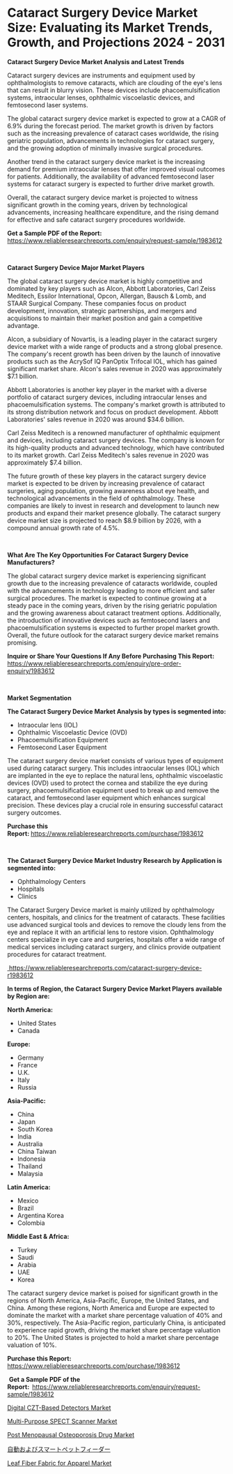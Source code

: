 <p><h1>Cataract Surgery Device Market Size: Evaluating its Market Trends, Growth, and Projections 2024 - 2031</h1></p><p><strong>Cataract Surgery Device Market Analysis and Latest Trends</strong></p>
<p><p>Cataract surgery devices are instruments and equipment used by ophthalmologists to remove cataracts, which are clouding of the eye's lens that can result in blurry vision. These devices include phacoemulsification systems, intraocular lenses, ophthalmic viscoelastic devices, and femtosecond laser systems.</p><p>The global cataract surgery device market is expected to grow at a CAGR of 6.9% during the forecast period. The market growth is driven by factors such as the increasing prevalence of cataract cases worldwide, the rising geriatric population, advancements in technologies for cataract surgery, and the growing adoption of minimally invasive surgical procedures. </p><p>Another trend in the cataract surgery device market is the increasing demand for premium intraocular lenses that offer improved visual outcomes for patients. Additionally, the availability of advanced femtosecond laser systems for cataract surgery is expected to further drive market growth.</p><p>Overall, the cataract surgery device market is projected to witness significant growth in the coming years, driven by technological advancements, increasing healthcare expenditure, and the rising demand for effective and safe cataract surgery procedures worldwide.</p></p>
<p><strong>Get a Sample PDF of the Report:&nbsp;</strong> <a href="https://www.reliableresearchreports.com/enquiry/request-sample/1983612">https://www.reliableresearchreports.com/enquiry/request-sample/1983612</a></p>
<p>&nbsp;</p>
<p><strong>Cataract Surgery Device Major Market Players</strong></p>
<p><p>The global cataract surgery device market is highly competitive and dominated by key players such as Alcon, Abbott Laboratories, Carl Zeiss Meditech, Essilor International, Opcon, Allergan, Bausch & Lomb, and STAAR Surgical Company. These companies focus on product development, innovation, strategic partnerships, and mergers and acquisitions to maintain their market position and gain a competitive advantage.</p><p>Alcon, a subsidiary of Novartis, is a leading player in the cataract surgery device market with a wide range of products and a strong global presence. The company's recent growth has been driven by the launch of innovative products such as the AcrySof IQ PanOptix Trifocal IOL, which has gained significant market share. Alcon's sales revenue in 2020 was approximately $7.1 billion.</p><p>Abbott Laboratories is another key player in the market with a diverse portfolio of cataract surgery devices, including intraocular lenses and phacoemulsification systems. The company's market growth is attributed to its strong distribution network and focus on product development. Abbott Laboratories' sales revenue in 2020 was around $34.6 billion.</p><p>Carl Zeiss Meditech is a renowned manufacturer of ophthalmic equipment and devices, including cataract surgery devices. The company is known for its high-quality products and advanced technology, which have contributed to its market growth. Carl Zeiss Meditech's sales revenue in 2020 was approximately $7.4 billion.</p><p>The future growth of these key players in the cataract surgery device market is expected to be driven by increasing prevalence of cataract surgeries, aging population, growing awareness about eye health, and technological advancements in the field of ophthalmology. These companies are likely to invest in research and development to launch new products and expand their market presence globally. The cataract surgery device market size is projected to reach $8.9 billion by 2026, with a compound annual growth rate of 4.5%.</p></p>
<p>&nbsp;</p>
<p><strong>What Are The Key Opportunities For Cataract Surgery Device Manufacturers?</strong></p>
<p><p>The global cataract surgery device market is experiencing significant growth due to the increasing prevalence of cataracts worldwide, coupled with the advancements in technology leading to more efficient and safer surgical procedures. The market is expected to continue growing at a steady pace in the coming years, driven by the rising geriatric population and the growing awareness about cataract treatment options. Additionally, the introduction of innovative devices such as femtosecond lasers and phacoemulsification systems is expected to further propel market growth. Overall, the future outlook for the cataract surgery device market remains promising.</p></p>
<p><strong>Inquire or Share Your Questions If Any Before Purchasing This Report:</strong> <a href="https://www.reliableresearchreports.com/enquiry/pre-order-enquiry/1983612">https://www.reliableresearchreports.com/enquiry/pre-order-enquiry/1983612</a></p>
<p>&nbsp;</p>
<p><strong>Market Segmentation</strong></p>
<p><strong>The Cataract Surgery Device Market Analysis by types is segmented into:</strong></p>
<p><ul><li>Intraocular lens (IOL)</li><li>Ophthalmic Viscoelastic Device (OVD)</li><li>Phacoemulsification Equipment</li><li>Femtosecond Laser Equipment</li></ul></p>
<p><p>The cataract surgery device market consists of various types of equipment used during cataract surgery. This includes intraocular lenses (IOL) which are implanted in the eye to replace the natural lens, ophthalmic viscoelastic devices (OVD) used to protect the cornea and stabilize the eye during surgery, phacoemulsification equipment used to break up and remove the cataract, and femtosecond laser equipment which enhances surgical precision. These devices play a crucial role in ensuring successful cataract surgery outcomes.</p></p>
<p><strong>Purchase this Report:&nbsp;</strong><a href="https://www.reliableresearchreports.com/purchase/1983612">https://www.reliableresearchreports.com/purchase/1983612</a></p>
<p>&nbsp;</p>
<p><strong>The Cataract Surgery Device Market Industry Research by Application is segmented into:</strong></p>
<p><ul><li>Ophthalmology Centers</li><li>Hospitals</li><li>Clinics</li></ul></p>
<p><p>The Cataract Surgery Device market is mainly utilized by ophthalmology centers, hospitals, and clinics for the treatment of cataracts. These facilities use advanced surgical tools and devices to remove the cloudy lens from the eye and replace it with an artificial lens to restore vision. Ophthalmology centers specialize in eye care and surgeries, hospitals offer a wide range of medical services including cataract surgery, and clinics provide outpatient procedures for cataract treatment.</p></p>
<p><a href="https://www.reliableresearchreports.com/cataract-surgery-device-r1983612">&nbsp;https://www.reliableresearchreports.com/cataract-surgery-device-r1983612</a></p>
<p><strong>In terms of Region, the Cataract Surgery Device Market Players available by Region are:</strong></p>
<p>
    <p> <strong> North America: </strong>
        <ul>
            <li>United States</li>
            <li>Canada</li>
        </ul>
        </p> 
    <p> <strong> Europe: </strong>
        <ul>
            <li>Germany</li>
            <li>France</li>
            <li>U.K.</li>
            <li>Italy</li>
            <li>Russia</li>
        </ul>
        </p> 
    <p> <strong> Asia-Pacific: </strong>
        <ul>
            <li>China</li>
            <li>Japan</li>
            <li>South Korea</li>
            <li>India</li>
            <li>Australia</li>
            <li>China Taiwan</li>
            <li>Indonesia</li>
            <li>Thailand</li>
            <li>Malaysia</li>
        </ul>
        </p> 
    <p> <strong> Latin America: </strong>
        <ul>
            <li>Mexico</li>
            <li>Brazil</li>
            <li>Argentina Korea</li>
            <li>Colombia</li>
        </ul>
        </p> 
    <p> <strong> Middle East & Africa: </strong>
        <ul>
            <li>Turkey</li>
            <li>Saudi</li>
            <li>Arabia</li>
            <li>UAE</li>
            <li>Korea</li>
        </ul>
    </p>
    </p>
<p><p>The cataract surgery device market is poised for significant growth in the regions of North America, Asia-Pacific, Europe, the United States, and China. Among these regions, North America and Europe are expected to dominate the market with a market share percentage valuation of 40% and 30%, respectively. The Asia-Pacific region, particularly China, is anticipated to experience rapid growth, driving the market share percentage valuation to 20%. The United States is projected to hold a market share percentage valuation of 10%.</p></p>
<p><strong>Purchase this Report: </strong><a href="https://www.reliableresearchreports.com/purchase/1983612">https://www.reliableresearchreports.com/purchase/1983612</a></p>
<p>&nbsp;<strong>Get a Sample PDF of the Report:&nbsp;&nbsp;</strong><a href="https://www.reliableresearchreports.com/enquiry/request-sample/1983612">https://www.reliableresearchreports.com/enquiry/request-sample/1983612</a></p>
<p><strong></strong></p>
<p><p><a href="https://github.com/cameroneffertz/Market-Research-Report-List-1/blob/main/digital-czt-based-detectors-market.md">Digital CZT-Based Detectors Market</a></p><p><a href="https://github.com/mbisetmhermsr/Market-Research-Report-List-2/blob/main/multi-purpose-spect-scanner-market.md">Multi-Purpose SPECT Scanner Market</a></p><p><a href="https://www.linkedin.com/pulse/decoding-post-menopausal-osteoporosis-drug-market-metrics-taaxc?trackingId=wn7pLoPSRCpItzhCHKUVqA%3D%3D">Post Menopausal Osteoporosis Drug Market</a></p><p><a href="https://github.com/laurenreichert/Market-Research-Report-List-1/blob/main/241880752343.md">自動およびスマートペットフィーダー</a></p><p><a href="https://issuu.com/reportprime-2/docs/leaf-fiber-fabric-for-apparel-market-size-2030.ppt">Leaf Fiber Fabric for Apparel Market</a></p></p>